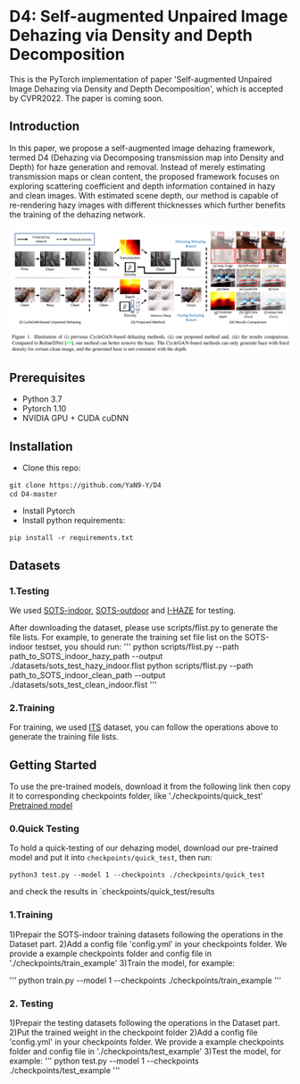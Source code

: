 D4: Self-augmented Unpaired Image Dehazing via Density and Depth Decomposition
===============================================
This is the PyTorch implementation of paper 'Self-augmented Unpaired Image Dehazing via Density and Depth Decomposition', which is accepted by CVPR2022. The paper is coming soon.

Introduction
---------------------------------
In this paper, we propose a self-augmented image dehazing framework, termed D4 (Dehazing via Decomposing transmission map into Density and Depth) for haze generation and removal. Instead of merely estimating transmission maps or clean content, the proposed framework focuses on exploring scattering coefficient and depth information contained in hazy and clean images. With estimated scene depth, our method is capable of re-rendering hazy images with different thicknesses which further benefits the training of the dehazing network.

![image](d4.png)

Prerequisites
---------------------------------
* Python 3.7
* Pytorch 1.10
* NVIDIA GPU + CUDA cuDNN

Installation
---------------------------------
* Clone this repo:
```
git clone https://github.com/YaN9-Y/D4
cd D4-master
```
* Install Pytorch
* Install python requirements:
```
pip install -r requirements.txt
```

Datasets
---------------------------------
### 1.Testing
We used [SOTS-indoor](https://sites.google.com/view/reside-dehaze-datasets/reside-v0), [SOTS-outdoor](https://sites.google.com/view/reside-dehaze-datasets/reside-v0)  and [I-HAZE](https://data.vision.ee.ethz.ch/cvl/ntire18//i-haze/) for testing.  

After downloading the dataset, please use scripts/flist.py to generate the file lists. For example,  to generate the training set file list on the SOTS-indoor testset, you should run:
'''
python scripts/flist.py --path path_to_SOTS_indoor_hazy_path --output ./datasets/sots_test_hazy_indoor.flist
python scripts/flist.py --path path_to_SOTS_indoor_clean_path --output ./datasets/sots_test_clean_indoor.flist
'''

### 2.Training 
For training, we used [ITS](https://sites.google.com/view/reside-dehaze-datasets/reside-standard) dataset, you can follow the operations above to generate the training file lists.


Getting Started
--------------------------------------
To use the pre-trained models, download it from the following link then copy it to corresponding checkpoints folder, like './checkpoints/quick_test'
[Pretrained model](https://drive.google.com/file/d/1KLvPdNpskdVDSz0qEIP_tn-j2MwTcJAV/view?usp=sharing)

### 0.Quick Testing
To hold a quick-testing of our dehazing model, download our pre-trained model and put it into `checkpoints/quick_test`, then run:
```
python3 test.py --model 1 --checkpoints ./checkpoints/quick_test
```
and check the results in `checkpoints/quick_test/results

### 1.Training
1)Prepair the SOTS-indoor training datasets following the operations in the Dataset part.
2)Add a config file 'config.yml' in your checkpoints folder. We provide a example checkpoints folder and config file in './checkpoints/train_example' 
3)Train the model, for example:

'''
python train.py --model 1 --checkpoints ./checkpoints/train_example
'''

### 2. Testing
1)Prepair the testing datasets following the operations in the Dataset part.
2)Put the trained weight in the checkpoint folder 
2)Add a config file 'config.yml' in your checkpoints folder. We provide a example checkpoints folder and config file in './checkpoints/test_example' 
3)Test the model, for example:
'''
python test.py --model 1 --checkpoints ./checkpoints/test_example
'''

